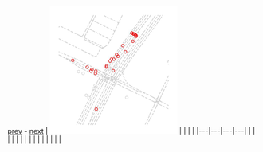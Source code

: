 
[prev](gal_11.md) - [next](#blank)
| [![](../thumb/uncompressed_scenario_training_training.tfrecord-00006-of-01000.gif)](../vid/uncompressed_scenario_training_training.tfrecord-00006-of-01000.gif)  |   |   |   |
|---|---|---|---|
|   |   |   |   |
|   |   |   |   |
|   |   |   |   |
